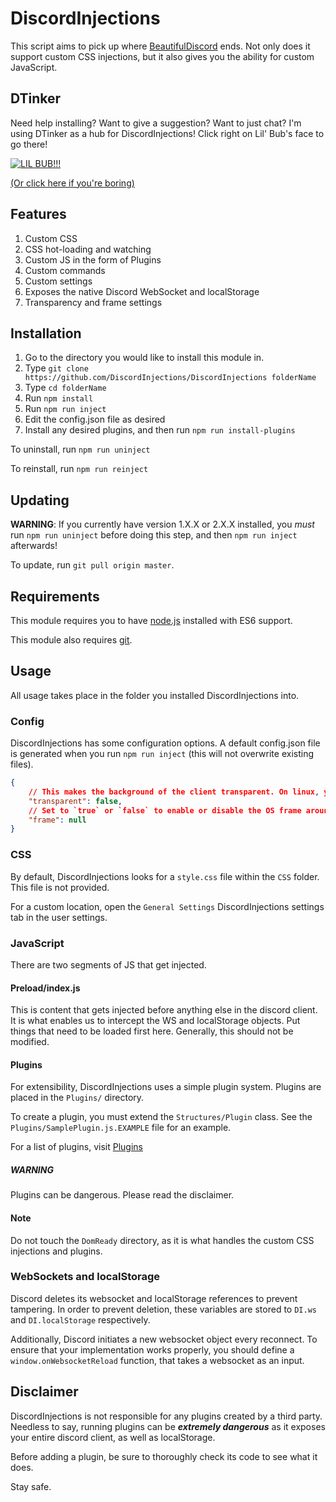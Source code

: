 # DiscordInjections

This script aims to pick up where [BeautifulDiscord](https://github.com/leovoel/BeautifulDiscord) ends. Not only does it support custom CSS injections, but it also gives you the ability for custom JavaScript.

## DTinker

Need help installing? Want to give a suggestion? Want to just chat? I'm using DTinker as a hub for DiscordInjections! Click right on Lil' Bub's face to go there!

[![LIL BUB!!!](http://akns-images.eonline.com/eol_images/Entire_Site/201478/rs_500x270-140808102736-tumblr_my2hi3c3em1ruw1vso1_500.gif)](https://discord.gg/EDwd5wr)

[(Or click here if you're boring)](https://discord.gg/EDwd5wr)

## Features

1. Custom CSS
2. CSS hot-loading and watching
3. Custom JS in the form of Plugins
4. Custom commands
5. Custom settings
6. Exposes the native Discord WebSocket and localStorage
7. Transparency and frame settings

## Installation

1. Go to the directory you would like to install this module in.
2. Type `git clone https://github.com/DiscordInjections/DiscordInjections folderName`
3. Type `cd folderName`
4. Run `npm install`
5. Run `npm run inject`
6. Edit the config.json file as desired
7. Install any desired plugins, and then run `npm run install-plugins`

To uninstall, run `npm run uninject`

To reinstall, run `npm run reinject`

## Updating

**WARNING**: If you currently have version 1.X.X or 2.X.X installed, you *must* run `npm run uninject` before doing this step, and then `npm run inject` afterwards!

To update, run `git pull origin master`.

## Requirements

This module requires you to have [node.js](https://nodejs.org/en/download/) installed with ES6 support.

This module also requires [git](https://git-scm.com/downloads). 

## Usage

All usage takes place in the folder you installed DiscordInjections into.

### Config

DiscordInjections has some configuration options. A default config.json file is generated when you run `npm run inject` (this will not overwrite existing files).

```json
{
    // This makes the background of the client transparent. On linux, you must run discord with the `--enable-transparent-visuals` flag!
    "transparent": false,
    // Set to `true` or `false` to enable or disable the OS frame around the client. Leave as `null` to use default client settings.
    "frame": null
}
```

### CSS

By default, DiscordInjections looks for a `style.css` file within the `CSS` folder. This file is not provided.

For a custom location, open the `General Settings` DiscordInjections settings tab in the user settings.

### JavaScript

There are two segments of JS that get injected.

#### Preload/index.js

This is content that gets injected before anything else in the discord client. It is what enables us to intercept the WS and localStorage objects. Put things that need to be loaded first here. Generally, this should not be modified.

#### Plugins

For extensibility, DiscordInjections uses a simple plugin system. Plugins are placed in the `Plugins/` directory.

To create a plugin, you must extend the `Structures/Plugin` class. See the `Plugins/SamplePlugin.js.EXAMPLE` file for an example.

For a list of plugins, visit [Plugins](https://github.com/DiscordInjections/Plugins)

##### WARNING

Plugins can be dangerous. Please read the disclaimer.

#### Note

Do not touch the `DomReady` directory, as it is what handles the custom CSS injections and plugins.

### WebSockets and localStorage

Discord deletes its websocket and localStorage references to prevent tampering. In order to prevent deletion, these variables are stored to `DI.ws` and `DI.localStorage` respectively.

Additionally, Discord initiates a new websocket object every reconnect. To ensure that your implementation works properly, you should define a `window.onWebsocketReload` function, that takes a websocket as an input.

## Disclaimer

DiscordInjections is not responsible for any plugins created by a third party. Needless to say, running plugins can be ***extremely dangerous*** as it exposes your entire discord client, as well as localStorage.

Before adding a plugin, be sure to thoroughly check its code to see what it does.

Stay safe.
